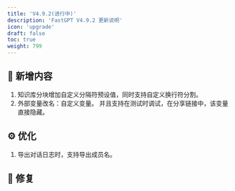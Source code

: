 ```yaml
---
title: 'V4.9.2(进行中)'
description: 'FastGPT V4.9.2 更新说明'
icon: 'upgrade'
draft: false
toc: true
weight: 799
---
```



## 🚀 新增内容

1. 知识库分块增加自定义分隔符预设值，同时支持自定义换行符分割。
2. 外部变量改名：自定义变量。 并且支持在测试时调试，在分享链接中，该变量直接隐藏。

## ⚙️ 优化

1. 导出对话日志时，支持导出成员名。

## 🐛 修复

